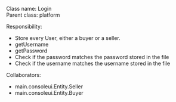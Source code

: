 Class name: Login\
Parent class: platform

Responsibility:
* Store every User, either a buyer or a seller.
* getUsername
* getPassword
* Check if the password matches the password stored in the file
* Check if the username matches the username stored in the file

Collaborators:
* main.consoleui.Entity.Seller
* main.consoleui.Entity.Buyer

